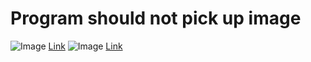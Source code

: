 # Program should not pick up image
![Image](https://upload.wikimedia.org/wikipedia/commons/thumb/5/5f/Red_X.svg/1024px-Red_X.svg.png)
[Link](https://drive.google.com)
![Image](https://imgix.bustle.com/2017/2/23/19aaee7e-1295-472c-9edd-d55e4a790b0c.jpg?w=800&fit=crop&crop=faces&auto=format%2Ccompress)
[Link](https://www.microsoft.com/en-us/)